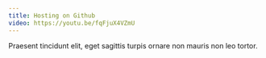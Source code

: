 ```yaml
---
title: Hosting on Github
video: https://youtu.be/fqFjuX4VZmU
---
```


Praesent tincidunt elit, eget sagittis turpis ornare non mauris non leo tortor.